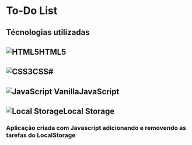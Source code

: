 # To-Do List	

## Técnologias utilizadas

## ![HTML5](https://img.icons8.com/color/50/000000/html-5.png)HTML5

## ###	

## ![CSS3](https://img.icons8.com/color/48/000000/css3.png)CSS#

## ###

## ![JavaScript Vanilla](https://img.icons8.com/color/48/000000/javascript--v1.png)JavaScript

## ###

## ![Local Storage](https://img.icons8.com/fluency/48/000000/database.png)Local Storage



### Aplicação criada com Javascript adicionando e removendo as tarefas do LocalStorage





 





